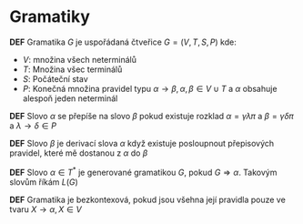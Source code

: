 # Gramatiky

**DEF** Gramatika $G$ je uspořádaná čtveřice $G = (V,T,S,P)$ kde:

* $V$: množina všech neterminálů
* $T$: Množina všec terminálů
* $S$: Počáteční stav
* $P$: Konečná množina pravidel typu $\alpha \rightarrow \beta, \alpha, \beta \in V \cup T$ a $\alpha$ obsahuje alespoň jeden neterminál

**DEF** Slovo $\alpha$ se přepíše na slovo $\beta$ pokud existuje rozklad $\alpha = \gamma \lambda \pi$ a $\beta = \gamma \delta \pi$ a $\lambda \rightarrow \delta \in P$

**DEF** Slovo $\beta$ je derivací slova $\alpha$ když existuje posloupnout přepisových pravidel, které mě dostanou z $\alpha$ do $\beta$


**DEF** Slovo $\alpha \in T^*$ je generované gramatikou $G$, pokud $G \Rightarrow \alpha$. Takovým slovům říkám $L(G)$ 

**DEF** Gramatika je bezkontexová, pokud jsou všehna její pravidla pouze ve tvaru $X \rightarrow \alpha, X \in V$

